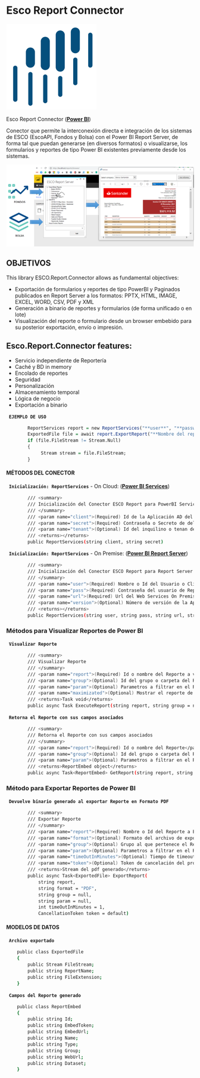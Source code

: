 # Esco Report Connector

[![N|Solid](esco.report.server.documentation/esco.png)](https://www.sistemasesco.com.ar)

Esco Report Connector ([**Power BI**](https://powerbi.microsoft.com/es-es/))

Conector que permite la interconexión directa e integración de los sistemas de ESCO (EscoAPI, Fondos y Bolsa) con el Power BI Report Server, de forma tal que puedan generarse (en diversos formatos) o visualizarse, los formularios y reportes de tipo Power BI existentes previamente desde los sistemas.

[![N|Solid](esco.report.server.documentation/screen.png)](https://www.sistemasesco.com.ar)

## OBJETIVOS
This library ESCO.Report.Connector allows as fundamental objectives:
- Exportación de formularios y reportes de tipo PowerBI y Paginados publicados en Report Server a los formatos: PPTX, HTML, IMAGE, EXCEL, WORD, CSV, PDF y XML
- Generación a binario de reportes y formularios (de forma unificado o en lote)
- Visualización del reporte o formulario desde un browser embebido para su posterior exportación, envío o impresión.

## Esco.Report.Connector features:
- Servicio independiente de Reportería
- Caché y BD in memory
- Encolado de reportes
- Seguridad
- Personalización
- Almacenamiento temporal
- Lógica de negocio 
- Exportación a binario


**` EJEMPLO DE USO`**
```r
        ReportServices report = new ReportServices("**user**", "**password**", "http://servidor/reports/");
        ExportedFile file = await report.ExportReport("**Nombre del reporte", "PDF", null, "4334");
        if (file.FileStream != Stream.Null)
        {
             Stream stream = file.FileStream;
        }        
```

#### MÉTODOS DEL CONECTOR

**` Inicialización: ReportServices`** - On Cloud: ([**Power BI Services**](https://powerbi.microsoft.com/es-es/landing/signin/))
```sh
        /// <summary>
        /// Inicialización del Conector ESCO Report para PowerBI Service (on cloud)
        /// </summary>
        /// <param name="client">(Required) Id de la Aplicación AD del Inquilino del Azure AD.</param> 
        /// <param name="secret">(Required) Contraseña o Secreto de del Inquilino del Azure AD.</param>                       
        /// <param name="tenant">(Optional) Id del inquilino o tenan de usuario de Azure AD.</param>
        /// <returns></returns>
        public ReportServices(string client, string secret)
```

**` Inicialización: ReportServices`** - On Premise: ([**Power BI Report Server**](https://powerbi.microsoft.com/es-es/report-server/))
```sh
        /// <summary>
        /// Inicialización del Conector ESCO Report para Report Server (on premise)
        /// </summary>
        /// <param name="user">(Required) Nombre o Id del Usuario o Cliente.</param> 
        /// <param name="pass">(Required) Contraseña del usuario de Report Server.</param> 
        /// <param name="url">(Required) Url del Web Services On Premise de Reportes.</param>      
        /// <param name="version">(Optional) Número de versión de la Api Rest de Report Server.</param> 
        /// <returns></returns>
        public ReportServices(string user, string pass, string url, string version = "2.0")
```

### Métodos para Visualizar Reportes de Power BI

**` Visualizar Reporte`**
```sh
        /// <summary>
        /// Visualizar Reporte
        /// </summary>
        /// <param name="report">(Required) Id o nombre del Reporte a visualizar.</param>                          
        /// <param name="group">(Optional) Id del grupo o carpeta del Reporte a visualizar.</param> 
        /// <param name="param">(Optional) Parametros a filtrar en el Reporte</param> 
        /// <param name="maximizated">(Optional) Mostrar el reporte de forma maximizada (default: false).</param>
        /// <returns>Task void</returns>
        public async Task ExecuteReport(string report, string group = null, string param = null, bool maximizated = false)
```	

**` Retorna el Reporte con sus campos asociados`**
```sh
        /// <summary>
        /// Retorna el Reporte con sus campos asociados
        /// </summary>
        /// <param name="report">(Required) Id o nombre del Reporte</param>                          
        /// <param name="group">(Optional) Id del grupo o carpeta del Reporte</param> 
        /// <param name="param">(Optional) Parametros a filtrar en el Reporte</param> 
        /// <returns>ReportEmbed object</returns>
        public async Task<ReportEmbed> GetReport(string report, string group = null, string param = null)
```
	
		
		
### Método para Exportar Reportes de Power BI

**` Devuelve binario generado al exportar Reporte en Formato PDF`**
```sh
        /// <summary>
        /// Exportar Reporte
        /// </summary>
        /// <param name="report">(Required) Nombre o Id del Reporte a Exportar.</param> 
        /// <param name="format">(Optional) Formato del archivo de exportación (default: PDF) Valores aceptados: PPTX, MHTML, IMAGE, EXCELOPENXML, WORDOPENXML, CSV, PDF, XML</param>
        /// <param name="group">(Optional) Grupo al que pertenece el Reporte</param> 
        /// <param name="param">(Optional) Parametros a filtrar en el Reporte</param> 
        /// <param name="timeOutInMinutes">(Optional) Tiempo de timeout del reporte</param>  
        /// <param name="token">(Optional) Token de cancelación del proceso</param>  
        /// <returns>Stream del pdf generado</returns>
        public async Task<ExportedFile> ExportReport(
            string report,
            string format = "PDF",
            string group = null,
            string param = null, 
            int timeOutInMinutes = 1, 
            CancellationToken token = default)
```	

#### MODELOS DE DATOS

**` Archivo exportado`**
```sh
    public class ExportedFile
    {
        public Stream FileStream;
        public string ReportName;
        public string FileExtension;
    }
```	

**` Campos del Reporte generado`**
```sh
    public class ReportEmbed
    {
        public string Id;
        public string EmbedToken;
        public string EmbedUrl;
        public string Name;
        public string Type;
        public string Group;
        public string WebUrl;
        public string Dataset;
    }
```	

